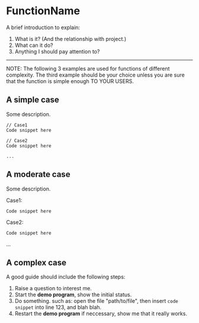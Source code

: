 # FunctionName

A brief introduction to explain:

1. What is it? (And the relationship with project.)
2. What can it do?
3. Anything I should pay attention to? 

---

NOTE: The following 3 examples are used for functions of different complexity.  The third example should be your choice unless you are sure that the function is simple enough TO YOUR USERS.

## A simple case

Some description. 

```
// Case1
Code snippet here

// Case2
Code snippet here

...
```

## A moderate case

Some description.

Case1:

```
Code snippet here
```

Case2:

```
Code snippet here
```

...

## A complex case

A good guide should include the following steps:

1. Raise a question to interest me.
2. Start the **demo program**, show the initial status.
3. Do something. such as: open the file "path/to/file", then insert `code snippet` into line 123, and blah blah.
4. Restart the **demo program** if neccessary, show me that it really works.





